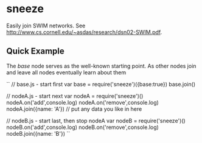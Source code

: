 # sneeze

Easily join SWIM networks. See http://www.cs.cornell.edu/~asdas/research/dsn02-SWIM.pdf.

## Quick Example

The *base* node serves as the well-known starting point. As other
nodes join and leave all nodes eventually learn about them

``
// base.js - start first
var base = require('sneeze')({base:true})
base.join()

// nodeA.js - start next
var nodeA = require('sneeze')()
nodeA.on('add',console.log)
nodeA.on('remove',console.log)
nodeA.join({name: 'A'}) // put any data you like in here

// nodeB.js - start last, then stop nodeA
var nodeB = require('sneeze')()
nodeB.on('add',console.log)
nodeB.on('remove',console.log)
nodeB.join({name: 'B'})
``





